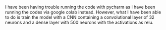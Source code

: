 I have been having trouble running the code with pycharm as I have been running the codes via google colab instead. However, what I have been able to do is train the model with a CNN containing a convolutional layer of 32 neurons and a dense layer with 500 neurons with the activations as relu.
